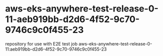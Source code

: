 # aws-eks-anywhere-test-release-0-11-aeb919bb-d2d6-4f52-9c70-9746c9c0f455-23
repository for use with E2E test job aws-eks-anywhere-test-release-0-11:aeb919bb-d2d6-4f52-9c70-9746c9c0f455-23
